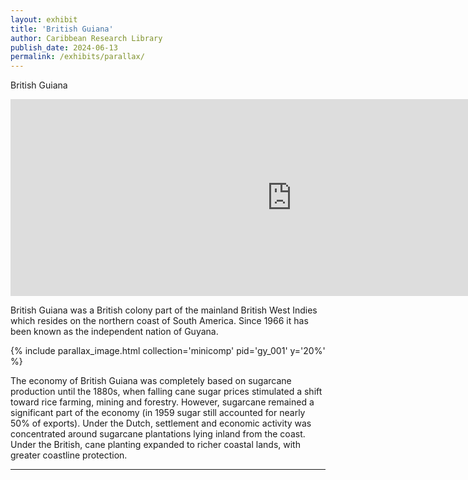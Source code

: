 ```yaml
---
layout: exhibit
title: 'British Guiana'
author: Caribbean Research Library
publish_date: 2024-06-13
permalink: /exhibits/parallax/
---
```


British Guiana  
<iframe width="900" height="315" src="https://www.youtube.com/embed/h8LGSW8kEjs?si=EVPrAHa2joCCZzCM" title="YouTube video player" frameborder="0" allow="accelerometer; autoplay; clipboard-write; encrypted-media; gyroscope; picture-in-picture; web-share" referrerpolicy="strict-origin-when-cross-origin" allowfullscreen></iframe>


British Guiana was a British colony part of the mainland British West Indies which resides on the northern coast of South America. Since 1966 it has been known as the independent nation of Guyana.

{% include parallax_image.html collection='minicomp' pid='gy_001' y='20%' %}

The economy of British Guiana was completely based on sugarcane production until the 1880s, when falling cane sugar prices stimulated a shift toward rice farming, mining and forestry. However, sugarcane remained a significant part of the economy (in 1959 sugar still accounted for nearly 50% of exports). Under the Dutch, settlement and economic activity was concentrated around sugarcane plantations lying inland from the coast. Under the British, cane planting expanded to richer coastal lands, with greater coastline protection.

---